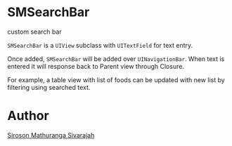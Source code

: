 # SMSearchBar
custom search bar


`SMSearchBar` is a `UIView` subclass with `UITextField` for text entry.

Once added, `SMSearchBar` will be added over `UINavigationBar`. When text is entered it will response back to Parent view through Closure.

For example, a table view with list of foods can be updated with new list by filtering using searched text.

# Author

[Siroson Mathuranga Sivarajah](https://tryswift.wordpress.com)
